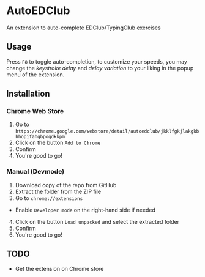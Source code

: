 # AutoEDClub
An extension to auto-complete EDClub/TypingClub exercises

## Usage

Press `F8` to toggle auto-completion, to customize your speeds, you may change the *keystroke delay* and *delay variation* to your liking in the popup menu of the extension.

## Installation

### Chrome Web Store

1. Go to `https://chrome.google.com/webstore/detail/autoedclub/jkklfgkjlakgkbhhopifahgbpogdkkpm`
2. Click on the button `Add to Chrome`
3. Confirm
4. You're good to go!

### Manual (Devmode)

1. Download copy of the repo from GitHub
2. Extract the folder from the ZIP file
3. Go to `chrome://extensions`
* Enable `Developer mode` on the right-hand side if needed
4. Click on the button `Load unpacked` and select the extracted folder
5. Confirm
6. You're good to go!

## TODO

* Get the extension on Chrome store
